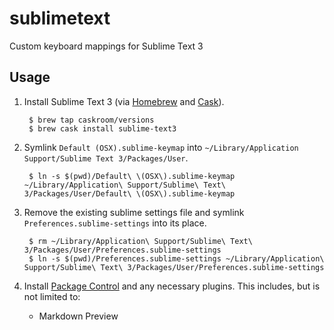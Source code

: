 sublimetext
======

Custom keyboard mappings for Sublime Text 3

Usage
-----

1. Install Sublime Text 3 (via [Homebrew](http://brew.sh/) and [Cask](http://caskroom.io/)).

		$ brew tap caskroom/versions
		$ brew cask install sublime-text3

2. Symlink `Default (OSX).sublime-keymap` into `~/Library/Application Support/Sublime Text 3/Packages/User`.

		$ ln -s $(pwd)/Default\ \(OSX\).sublime-keymap ~/Library/Application\ Support/Sublime\ Text\ 3/Packages/User/Default\ \(OSX\).sublime-keymap

3. Remove the existing sublime settings file and symlink `Preferences.sublime-settings` into its place.

		$ rm ~/Library/Application\ Support/Sublime\ Text\ 3/Packages/User/Preferences.sublime-settings
		$ ln -s $(pwd)/Preferences.sublime-settings ~/Library/Application\ Support/Sublime\ Text\ 3/Packages/User/Preferences.sublime-settings

4. Install [Package Control](https://packagecontrol.io/installation) and any necessary plugins. This includes, but is not limited to:
	* Markdown Preview
